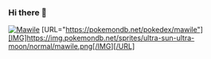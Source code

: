 ### Hi there 👋

<!--
**iDANfer/iDANfer** is a ✨ _special_ ✨ repository because its `README.md` (this file) appears on your GitHub profile.

Here are some ideas to get you started:

- 🔭 I’m currently working on ...
- 🌱 I’m currently learning ...
- 👯 I’m looking to collaborate on ...
- 🤔 I’m looking for help with ...
- 💬 Ask me about ...
- 📫 How to reach me: ...
- 😄 Pronouns: ...
- ⚡ Fun fact: ...
-->
[![Mawile](https://img.pokemondb.net/sprites/diamond-pearl/normal/mawile.png)](https://pokemondb.net/pokedex/mawile)
[URL="https://pokemondb.net/pokedex/mawile"][IMG]https://img.pokemondb.net/sprites/ultra-sun-ultra-moon/normal/mawile.png[/IMG][/URL]
